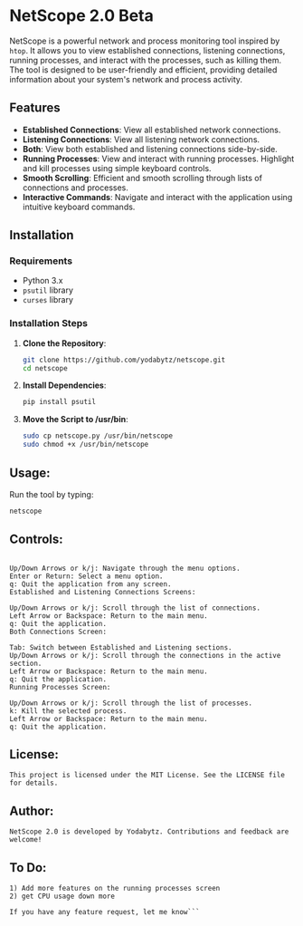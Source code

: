 # NetScope 2.0 Beta

NetScope is a powerful network and process monitoring tool inspired by `htop`. It allows you to view established connections, listening connections, running processes, and interact with the processes, such as killing them. The tool is designed to be user-friendly and efficient, providing detailed information about your system's network and process activity.

## Features

- **Established Connections**: View all established network connections.
- **Listening Connections**: View all listening network connections.
- **Both**: View both established and listening connections side-by-side.
- **Running Processes**: View and interact with running processes. Highlight and kill processes using simple keyboard controls.
- **Smooth Scrolling**: Efficient and smooth scrolling through lists of connections and processes.
- **Interactive Commands**: Navigate and interact with the application using intuitive keyboard commands.

## Installation

### Requirements

- Python 3.x
- `psutil` library
- `curses` library

### Installation Steps

1. **Clone the Repository**:
    ```sh
    git clone https://github.com/yodabytz/netscope.git
    cd netscope
    ```

2. **Install Dependencies**:
    ```sh
    pip install psutil
    ```

3. **Move the Script to /usr/bin**:
    ```sh
    sudo cp netscope.py /usr/bin/netscope
    sudo chmod +x /usr/bin/netscope
    ```

## Usage:

Run the tool by typing:
```sh
netscope
```

## Controls:
```Menu Navigation:

Up/Down Arrows or k/j: Navigate through the menu options.
Enter or Return: Select a menu option.
q: Quit the application from any screen.
Established and Listening Connections Screens:

Up/Down Arrows or k/j: Scroll through the list of connections.
Left Arrow or Backspace: Return to the main menu.
q: Quit the application.
Both Connections Screen:

Tab: Switch between Established and Listening sections.
Up/Down Arrows or k/j: Scroll through the connections in the active section.
Left Arrow or Backspace: Return to the main menu.
q: Quit the application.
Running Processes Screen:

Up/Down Arrows or k/j: Scroll through the list of processes.
k: Kill the selected process.
Left Arrow or Backspace: Return to the main menu.
q: Quit the application.
```

## License:
```This project is licensed under the MIT License. See the LICENSE file for details.```

## Author:
```NetScope 2.0 is developed by Yodabytz. Contributions and feedback are welcome!```

## To Do:
```
1) Add more features on the running processes screen
2) get CPU usage down more

If you have any feature request, let me know```
